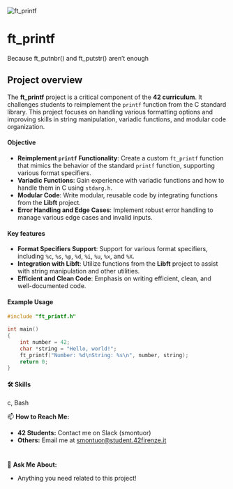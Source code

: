 ![ft_printf](https://github.com/user-attachments/assets/53ac3606-96d2-472b-a02c-7e4be0e0341e)



# ft_printf
Because ft_putnbr() and ft_putstr() aren’t enough

## **Project overview**
The **ft_printf** project is a critical component of the **42 curriculum**.
It challenges students to reimplement the `printf` function from the C standard library.
This project focuses on handling various formatting options and improving skills in string manipulation, variadic functions, and modular code organization.

#### **Objective**
- **Reimplement `printf` Functionality**: Create a custom `ft_printf` function that mimics the behavior of the standard `printf` function, supporting various format specifiers.
- **Variadic Functions**: Gain experience with variadic functions and how to handle them in C using `stdarg.h`.
- **Modular Code**: Write modular, reusable code by integrating functions from the **Libft** project.
- **Error Handling and Edge Cases**: Implement robust error handling to manage various edge cases and invalid inputs.

#### **Key features**
- **Format Specifiers Support**: Support for various format specifiers, including `%c`, `%s`, `%p`, `%d`, `%i`, `%u`, `%x`, and `%X`.
- **Integration with Libft**: Utilize functions from the **Libft** project to assist with string manipulation and other utilities.
- **Efficient and Clean Code**: Emphasis on writing efficient, clean, and well-documented code.

#### **Example Usage**
```c
#include "ft_printf.h"

int main()
{
    int number = 42;
    char *string = "Hello, world!";
    ft_printf("Number: %d\nString: %s\n", number, string);
    return 0;
}
```

#### 🛠 Skills
c, Bash 

📫 **How to Reach Me:**
- **42 Students:** Contact me on Slack (smontuor)
- **Others:** Email me at smontuor@student.42firenze.it

#
💬 **Ask Me About:**
- Anything you need related to this project!
